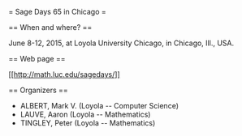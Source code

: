 = Sage Days 65 in Chicago =

== When and where? ==

June 8-12, 2015, at Loyola University Chicago, in Chicago, Ill., USA.

== Web page ==

[[http://math.luc.edu/sagedays/]]

== Organizers ==

  * ALBERT, Mark V. (Loyola -- Computer Science)
  * LAUVE, Aaron (Loyola -- Mathematics)
  * TINGLEY, Peter (Loyola -- Mathematics)
